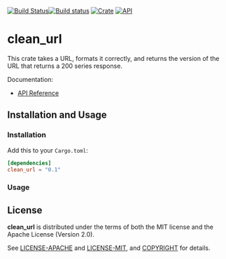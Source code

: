 [![Build Status](https://travis-ci.com/jaredforth/clean_url.svg?branch=master)](https://travis-ci.com/jaredforth/clean_url)[![Build status](https://ci.appveyor.com/api/projects/status/ijwnxxl37ivyy67f?svg=true)](https://ci.appveyor.com/project/jaredforth/clean-url)
[![Crate](https://img.shields.io/crates/v/clean_url.svg)](https://crates.io/crates/clean_url)
[![API](https://docs.rs/clean_url/badge.svg)](https://docs.rs/clean_url)

# clean_url

This crate takes a URL, formats it correctly, and returns the version of the URL that returns a 200 series response. 

Documentation:
-   [API Reference](https://docs.rs/clean_url)

## Installation and Usage

### Installation 

Add this to your `Cargo.toml`:

```toml
[dependencies]
clean_url = "0.1"
```

### Usage 



## License

**clean_url** is distributed under the terms of both the MIT license and the
Apache License (Version 2.0).

See [LICENSE-APACHE](LICENSE-APACHE) and [LICENSE-MIT](LICENSE-MIT), and
[COPYRIGHT](COPYRIGHT) for details.
